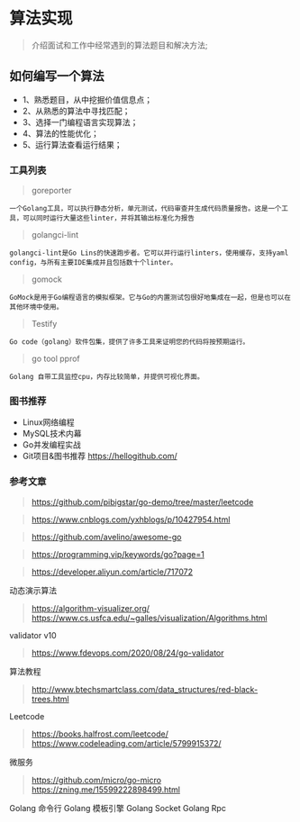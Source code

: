 <!--
 * @Descripttion: 
 * @version: 
 * @Author: WangShuaibing
 * @Date: 2020-09-15 11:46:52
 * @LastEditors: WangShuaibing
 * @LastEditTime: 2020-10-22 15:27:25
-->
# 算法实现
> 介绍面试和工作中经常遇到的算法题目和解决方法;

## 如何编写一个算法
- 1、熟悉题目，从中挖掘价值信息点；
- 2、从熟悉的算法中寻找匹配；
- 3、选择一门编程语言实现算法；
- 4、算法的性能优化；
- 5、运行算法查看运行结果；

###  工具列表
> goreporter 
```text
一个Golang工具，可以执行静态分析，单元测试，代码审查并生成代码质量报告。这是一个工具，可以同时运行大量这些linter，并将其输出标准化为报告
```

> golangci-lint 
```text
golangci-lint是Go Lins的快速跑步者。它可以并行运行linters，使用缓存，支持yaml config，与所有主要IDE集成并且包括数十个linter。
```

> gomock
```text
GoMock是用于Go编程语言的模拟框架。它与Go的内置测试包很好地集成在一起，但是也可以在其他环境中使用。
```


> Testify
```text
Go code（golang）软件包集，提供了许多工具来证明您的代码将按预期运行。
```

> go tool pprof
```text
Golang 自带工具监控cpu，内存比较简单，并提供可视化界面。
```


### 图书推荐
- Linux网络编程
- MySQL技术内幕
- Go并发编程实战
- Git项目&图书推荐 https://hellogithub.com/



### 参考文章
> https://github.com/pibigstar/go-demo/tree/master/leetcode

> https://www.cnblogs.com/yxhblogs/p/10427954.html

> https://github.com/avelino/awesome-go

> https://programming.vip/keywords/go?page=1

> https://developer.aliyun.com/article/717072

动态演示算法
> https://algorithm-visualizer.org/
> https://www.cs.usfca.edu/~galles/visualization/Algorithms.html

validator v10
> https://www.fdevops.com/2020/08/24/go-validator

算法教程
> http://www.btechsmartclass.com/data_structures/red-black-trees.html


Leetcode
> https://books.halfrost.com/leetcode/
> https://www.codeleading.com/article/5799915372/

微服务
> https://github.com/micro/go-micro
> https://zning.me/15599222898499.html

Golang 命令行
Golang 模板引擎
Golang Socket
Golang Rpc



